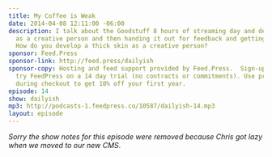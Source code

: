 ```yaml
---
title: My Coffee is Weak
date: 2014-04-08 12:11:00 -06:00
description: I talk about the Goodstuff 8 hours of streaming day and developing something
  as a creative person and then handing it out for feedback and getting stomped on.
  How do you develop a thick skin as a creative person?
sponsor: Feed.Press
sponsor-link: http://feed.press/dailyish
sponsor-copy: Hosting and feed support provided by Feed.Press.  Sign-up today and
  try FeedPress on a 14 day trial (no contracts or commitments). Use promo code "dailyish"
  during checkout to get 10% off your first year.
episode: 14
show: dailyish
mp3: http://podcasts-1.feedpress.co/10587/dailyish-14.mp3
layout: episode
---
```


<em>Sorry the show notes for this episode were removed because Chris got lazy when we moved to our new CMS</em>.
